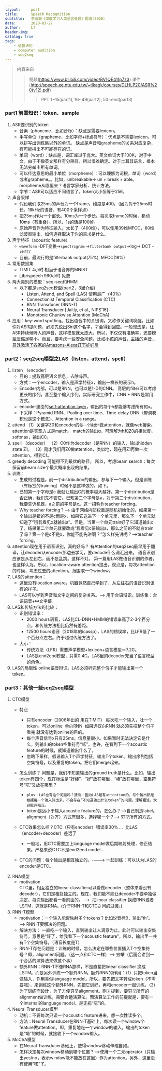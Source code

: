 ```yaml
---
layout:     post
title:      Speech Recognition
subtitle:   李宏毅《深度学习人类语言处理》国语(2020)
date:       2020-03-27
author:     LT
header-img: 
catalog: true
tags:
    - 语音识别
    - computer audition
    - seq2seq
---
```


>内容来自
>>视频(https://www.bilibili.com/video/BV1QE411p7z3)
>>课件(http://speech.ee.ntu.edu.tw/~tlkagk/courses/DLHLP20/ASR%20(v12).pdf)
>>>PPT 1~15(part1), 16~49(part2), 50~end(part3)

### part1 前置知识：token、sample
1. ASR要识别的token
    - 音素（phoneme，比如音标）：缺点是需要lexicon。
    - 手写单位（grapheme，比如字母+标点符号）：优点是不需要lexicon，可以拼写出训练集以外的单词。
    缺点是声音和grapheme的关系对应复杂，有可能拼出不可能存在的词。
    - 单词（word）：缺点是，词汇库过于庞大。英文单词大于100K，对于中文，由于不像英文那样有分隔符，所以很难确定。对于土耳其语言，根本无法穷举出所有单词。
    - 可以传达意思的最小单位（morpheme）：可以理解为词根，单词（word）或者grapheme。。比如，unbreakable-> un + break + able。morpheme从哪里来？语言学家分析、统计方法。
    - 字节：ASR可以适应不同语言了。token大小恒等于256。
2. 声音采样
    - 假设我们取25ms的声音为一个frame，维度是400。（因为对于25ms时长，16kHz的语音，有400个采样点）
    - 把25ms作为一个窗长。10ms为一个步长。每次取frame的时候，移动10ms（有重叠）。所以，1s的话是100帧。
    - 原始声音作为特征输入，太长了（400维），可以使用39维MFCC，80维滤波器输出，如何选择取决于你的需求是什么。
3. 声学特征（acoustic feature）
    - `waveform` -DFT变换->`spectrogram` ->`filterbank output`->log-> DCT ->`MFCC`
    - 目前，最流行的是filterbank output(75%), MFCC(18%)
4. 常用数据集
    - TIMIT 4小时 相当于语音界的MNIST
    - Librispeech 960小时 免费
5. 两大类别的模型：seq-seq和HMM
    * 以下都是seq2seq模型(part2，3里介绍)
        - Listen, Attend, and Spell (LAS)   使用最广（40%）
        - Connectionist Temporal Classification (CTC)   
        - RNN Transducer (RNN-T) 
        - Neural Transducer [Jaitly, et al., NIPS’16]
        - Monotonic Chunkwise Attention (MoChA)
6. 应用：key-word spotting。找出语音中的关键词，又称作关键词唤醒。比如你对ASR提问题，必须先说出Siri这个名字，才会得到回应。一般想法是，让ASR持续倾听人的声音，这样模型就太庞大。所以，不仅仅有准确率，还要模型压缩足够小。而且，要考虑一些安全问题，比如[小孩的声音，主播的声音，意外激活了各家的Amazons-Alexa订下娃娃屋](https://www.phonearena.com/news/Amazons-Alexa-hears-anchorman-report-story-puts-in-orders-for-dollhouses_id89773)

### part2：seq2seq模型之LAS（listen，attend，spell）
1. listen （encoder）
    - 目的：提取高层语义信息，去除噪声。
    - 方式：一个encoder，输入是声学特征x，输出一样长的表示h。
    - Encoder内部，可以是RNN，也可以是1-D的CNN。 高层的filter可以考虑更长的序列，甚至整个输入序列。实际研究工作中，CNN + RNN是常用方式。
    - encoder里面的[self-attention layer](https://www.bilibili.com/video/BV14J411W7hw?p=60)，输出的每个h都能够考虑所有的x。
    - 下采样：Pyramid RNN、Pooling over time、Time-delay DNN（带洞卷积也是这个概念）、Attention in a range。
2. attend
（1）关键字Z0和encoder的`每一个输出h`做attention，就像web搜索。
attention是实现方式是match。
match的输出α，可理解为h和Z0的相似度。
softmax，输出C0。
3. spell （decoder）
（2）C0作为decoder（是RNN）的输入，输出hidden state Z1。
（3）刚才我们用Z0做attention，类似地，现在用Z1再做一次attention，得到C1。
4. greedy decoding 可能得不到最优的路径。
所以，考虑beam search：每次保留前beam size个最大概率出现的结果。
5. 训练：
    - 生成的过程是，前一个distribution的输出，参与下一个输入。但是训练（有标签的training）时候不是这样做的。如下。
    - 已知第一个字母是c 我就让输出C的概率越大越好。第一个distribution是否正确，我们先不管它。已知第二个字母是a，对于第二个distribution，我要告诉机器，a之前的字母是c。这一招称作teacher forcing。
    - Why teacher forcing？——> 由于网络内部权重是随机初始化的，如果第一个输出是错的不是c而是x，如果它送进下一个单元里，那么下一个单元就知道了“哦我看见x就输出a”。但是，当第一个单元train好了它知道输出c了，结果第二个单元就要改成“我看见c要输出a，那么之前的不就白train了吗？第一个是c不是x，你能不能先讲啊？”怎么样先讲呢？——>teacher forcing。
6. attention现在用于语音识别，真的好吗？
有Attention的seq2seq最早用于翻译，让decoder从encoder那边去学习，要decode什么词汇出来。
语音识别应该是从左到右，而不是乱跳。这样不对。
第一篇用LAS做语音识别的作者，也这样认为。所以，location-aware attention提出。观点是，每次attention的时候，考虑过去的attention。范围取一个window。
7. LAS的attention：
    - 这里没有location aware，机器竟然自己学到了，从左往右的语音识别该有的样子。
    - LAS可以学到声音和文字之间的复杂关系。——> 用于台语辩识。训练集：台语语音+中文字幕
8. LAS和传统方法的比较：
    * 识别错误率：
        - 2000 hours语音，LAS比CL-DNN+HMM的错误率高了2-3个百分点，和传统方法相比仍然有差距。
        - 12500 hours语音（2018年的icassp），LAS的错误率，比LFR低了一个百分点左右。终于超过传统方法了。
    * 大小：
        - 传统方法（LFR）需要声学模型+lexicon+语言模型＝7.2G。
        - LAS是end2end模型，只需0.4G。LAS里的decoder充当了语言模型的角色。
9. LAS的局限性
online语音辩识。LAS必须听完整个句子才能输出第一个token。


### part3：其他一些seq2seq模型
1. CTC模型    
    - 特点
        * 只有encoder（2006年出的 用在TIMIT）
        每次吃一个输入，吐一个token。可以online  单向RNN  
        如果选双向RNN 就必须先把整个句子看完 就没有达到online的目的。
        * 每个声音信号x只有25ms，信息量很小。如果暂时无法决定它是什么，则输出的token空集符号“喏”。也许，在看到下一个acoustic feature的时候，就知道输出什么了。
        * 忽略下采样，假设输入T个声学特征，输出T个token。输出序列包括空集符号，以及重复的token。把它们merge起来。
    - 怎么训练？
    问题是，我们不知道输出的ground truth是什么。比如，输出token有四个，现在标注是“好棒”，“好”放在哪里，“棒”放在哪里，空集符号“喏”又放在哪里？
      * `plus：LAS也有这个问题吗？猜测：因为LAS是有attention的，每个输出都是根据每一个输入算出来，不会存在“不知道输出什么token”的问题。理解粗浅，欢迎批评指正。`
      * token是远小于输入acoustic feature的。怎么办？-->自己制造label。alignment（对齐）方式有很多，选择哪一个？——> 穷举所有的方式。

    - CTC效果怎么样？CTC（只有encoder）错误率30% …  比LAS（encoder+decoder）差远了
        * 一般地，用CTC需要加上language model做后期映射处理，修正结果。严格来说CTC不是end2end model…
    - CTC的问题：每个输出是相互独立的。----> 一起训练：可以认为LAS的encoder是CTC。
2. RNA模型
    - motivation    
    CTC里，相互独立的linear classifier可以看做decoder（整体来看没有decoder），它们是相互独立的。现在，我们能不能让decoder不要单独做决定，每次输出都看一看前面的。  ——>  把linear classifier 换成RNN或者LSTM，这就是RNA。(介于RNN-T和CTC之间的过渡。)
3. RNN-T模型
    - motivation：一个输入能否映射多个tokens？比如说音标θ，输出“th”。 ——> RNN-T要解决的问题。
    - 解决方法： 一直吃一个输入，直到输出让人满意为止。此时可以输出空集符号，意思是“好了，给我看下一个acoustic feature”。所以，输出里一共有T个空集符号。（语音长度是T）
    - RNN-T存在问题是：训练的时候，怎么决定在哪些位置插入T个空集符号？即，alignment问题。（这一点和CTC一样）——> 穷举（后面会讲到一个合适的演算法来做这个事）
    - 额外RNN：RNN-T不像RNA那样，不是直接把linear classifier 换成LSTM。而是另外训练一个额外RNN。额外RNN的作用：（1）只把token当做输入，作用类似language model。所以，要先把文字转成token（不需要喏），来训练这个额外RNN，先把它训好，再和encoder一起训练。（2）为了训练而设计，为了方便穷举alignment。刚才提到，要穷举所有的alignment做训练，需要合适演算法。而演算法工作的前提就是，要有一个internal的language model，是无视“喏”的。
4. Neural Transducer模型
    - 动机：不要每次只读一个acoustic feature进来，想一次性读多个。
    - 方法：Neural Transducer在RNN-T基础上，每次读一个window个feature做attention。即，重复地吃一个window的输入。输出的token是“喏”的时候，就接收下一个window输入。
5. MoChA模型
    - 在Neural Transducer基础上，使得window移动伸缩自如。
    - 怎样决定每次window移动到哪个位置？——>使用一个二元operator（只输出yes/no，表示window能不能放在这里）作为attention。另外，这里没有使用“喏”了。
